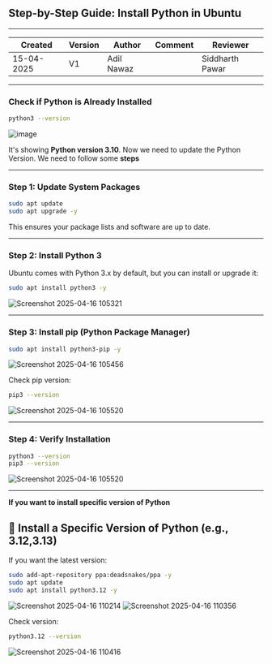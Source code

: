 ##  Step-by-Step Guide: Install Python in Ubuntu

---

| Created     | Version | Author        | Comment | Reviewer         |
|-------------|---------|---------------|---------|------------------|
| 15-04-2025  | V1      | Adil Nawaz    |         | Siddharth Pawar  |

---

###   Check if Python is Already Installed

```bash
python3 --version
```
![image](https://github.com/user-attachments/assets/c1ef7329-c933-4515-954f-82f4d9a4eaa7)

It's showing **Python version 3.10**. Now we need to update the Python Version. We need to follow some **steps**

---

### Step 1: Update System Packages

```bash
sudo apt update
sudo apt upgrade -y
```

This ensures your package lists and software are up to date.

---

### Step 2: Install Python 3

Ubuntu comes with Python 3.x by default, but you can install or upgrade it:

```bash
sudo apt install python3 -y
```
![Screenshot 2025-04-16 105321](https://github.com/user-attachments/assets/4219b4d0-3c1d-47da-a44d-a494d3ae2092)

---

### Step 3: Install pip (Python Package Manager)

```bash
sudo apt install python3-pip -y
```
![Screenshot 2025-04-16 105456](https://github.com/user-attachments/assets/90005147-05e7-4e6f-94fc-41bb74b700cc)

Check pip version:

```bash
pip3 --version
```
![Screenshot 2025-04-16 105520](https://github.com/user-attachments/assets/a15e885d-df59-4a2d-a4f1-8d012907dad4)

---

### Step 4: Verify Installation

```bash
python3 --version
pip3 --version
```
![Screenshot 2025-04-16 105520](https://github.com/user-attachments/assets/7b4dff82-a727-419f-b500-9671d4897059)

---

**If you want to install specific version of Python**

## 🧪  Install a Specific Version of Python (e.g., 3.12,3.13)

If you want the latest version:

```bash
sudo add-apt-repository ppa:deadsnakes/ppa -y
sudo apt update
sudo apt install python3.12 -y
```
![Screenshot 2025-04-16 110214](https://github.com/user-attachments/assets/a86238ff-acb0-4084-8e52-9edf85ba4023)
![Screenshot 2025-04-16 110356](https://github.com/user-attachments/assets/6e4a1772-5c6c-455a-bb90-c0bf1382d327)


Check version:
```bash
python3.12 --version
```
![Screenshot 2025-04-16 110416](https://github.com/user-attachments/assets/d7c379b1-8837-488d-bbbb-2739e213321a)
